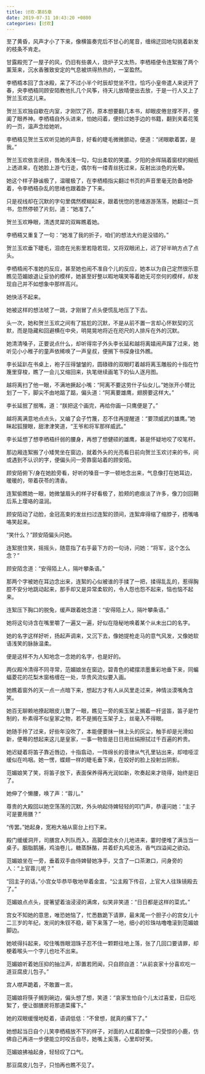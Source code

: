 ```yaml
---
title: 讨欢-第85章
date: 2019-07-31 10:43:20 +0800
categories: [讨欢]
---
```


至了黄昏，风声才小了下来，像横笛奏完后不甘心的尾音，缠绵迂回地勾挑着新发的枝条不肯走。

甘露殿兜了一屋子的风，仍旧有些袭人，烧炉子又太热，李栖梧便令连絮搬了两个薰笼来，沉水香雅致安定的气息被烘得热热的，一室盈然。

李栖梧本回了含冰殿，呆了不过小半个时辰却觉坐不住，恰巧小皇帝遣人来说开了春，央李栖梧同顾安陌教他扎几个风筝，待天儿放晴便出去放，于是一行人又上了贺兰玉欢这儿来。

贺兰玉欢独自歇在内室，才刚饮了药，原本想要翻几本书，却眼皮倦怠撑不开，便阖了眼养神。李栖梧自外头进来，怕她闷着，便捡过她手边的书籍，翻到夹着花笺的一页，温声念给她听。

李栖梧见贺兰玉欢听见她的声音，好看的睫毛微微颤动，便道：“闭眼歇着罢，是我。”

贺兰玉欢依言闭目，唇角浅浅一勾，勾出柔软的笑靥。夕阳的余晖隔着窗棂的糊纸上透进来，在她脸上游弋行走，偶尔有一缕青丝抚过来，反射出淡色的光晕。

她这个样子静谧极了，温暖极了，在李栖梧指尖翻过书页的声音里毫无防备地卧着，令李栖梧杂乱的思绪也跟着卧了下来。

只是视线却在沉默的字句里偶然模糊起来，跟着恍惚的思绪游游荡荡，她翻过一页书，忽然停顿了片刻，道：“她准了。”

贺兰玉欢睁眼，清透灵犀的双眸瞧着她。

李栖梧又重复了一句：“她准了我的折子，咱们的想法大约是没错的。”

贺兰玉欢垂下睫毛，泪痣在光影里若隐若现，又将双眼闭上，迟了好半晌方点了点头。

李栖梧闹不准她的反应，甚至她也闹不准自个儿的反应，她本以为自己定然很乐意瞧见范媚娘退让妥协的模样，她甚至好整以暇地噙笑等着她无可奈何的模样，却发现自己并不如想象中那样高兴。

她快活不起来。

她被这样的想法唬了一跳，才刚冒了点头便慌乱地压了下去。

头一次，她和贺兰玉欢之间有了尴尬的沉默，不是从前不置一言却心怀默契的沉默，而是隐藏和回避横在中央，明晃晃地将近在咫尺的人排斥在外的沉默。

她清清嗓子，正要说点什么，却听得帘子外头李长延和越将离嬉闹声蹿了过来，她听见小小稚子的童声依稀唤了一声皇叔，便搁下书探身往外瞧。

李长延趴在书桌上，袍子压得皱皱的，圆碌碌的双眼盯着越将离玉雕般的十指在竹篾里穿梭，瞧了一会儿又缩回来，执笔继续画笔下的仙人逐月图。

越将离扫了他一眼，不满地撅起小嘴：“阿离不要这劳什子仙女儿。”她张开小臂比划了一下，脚尖不由地踮了踮，偏头道：“阿离要雄鹰，翅膀要这样大。”

李长延抿了抿嘴，道：“朕把这个画完，再给你画一只鹰便是了。”

越将离满意地点点头，又编了会子竹篾，忍不住再提醒道：“要顶威武的雄鹰。”她眯起狐狸眼，甜津津笑道，“王爷和将军那样威武。”

李长延想了想李栖梧纤弱的腰身，再想了想健硕的雄鹰，甚是怀疑地咬了咬笔杆。

那边厢连絮搬了小矮凳坐在窗边，就着外头的光亮看日前向贺兰玉欢讨来的书，间或遇到不认识的字，便偏头问一旁靠窗站着的顾安陌。

顾安陌俯下/身在她脸旁看，好听的嗓音一字一顿地念出来，气息像打在她耳边，暖暖的，带着茯苓的清香。

连絮偷瞧她一眼，她微皱眉头的样子好看极了，脸颊的疤痕淡了许多，像刀剑回鞘后系上璎珞的温润。

顾安陌动了动脸，金冠高束的发丝扫过连絮的颈间，连絮痒得缩了缩脖子，捂嘴咯咯笑起来。

“笑什么？”顾安陌偏头问她。

连絮抿住笑，摇摇头，随意指了右手最下方的一句诗，问她：“将军，这个怎么念？”

顾安陌念道：“安得陌上人，隔叶攀条语。”

那两个字被她在耳边念出来，连絮的心似被谁的手揉了一把，揉得乱乱的，惹得胸腔不安分地跳动起来，那手却又是异常柔软的，令人怨也怨不起来，恼也恼不起来。

连絮压下胸口的脱兔，缓声跟着她念道：“安得陌上人，隔叶攀条语。”

她将这句诗含在嘴里嚼了一遍又一遍，好似在隐秘地唤着某个从未出口的名字。

她的名字这样好听，扬起声调来，又沉下去，像她提枪走马的意气风发，又像她软语浅笑的脉脉温柔。

便是这样不为人知地念一念她的名字，也是好的。

两仪殿冷清得不同寻常，范媚娘坐在窗边，碧青色的裙摆浓墨重彩地垂下来，同蝙蝠菱花的花梨木窗格缠在一处，华贵风流似要入画。

她瞧着窗外的天一点一点暗下来，想起方才有人从风里走过来，神情淡漠嘴角含笑。

她百无聊赖地撩起眼皮儿瞥了一眼，瞧见一旁的紫玉架上搁着一杆竖笛，笛子是竹制的，朴素得不似皇家之物，若不是搁在玉架子上，丝毫入不得眼。

她随手拎了过来，好些年没吹了，本能便要抹一抹上头的灰尘，触手却是光滑如新，便蓦的想起来这儿是皇家，一事一物皆是日日用丝绢擦拭过千百遍的矜贵。

她迟疑着将笛子靠近唇边，十指翕动，一阵绵长的音律从气孔里钻出来，却喑哑涩缓似在呜咽。她一愣，蝶翅一样的睫毛垂下来，在姣好的脸上投射出阴影。

范媚娘笑了笑，将笛子放下，表面保养得再光润如新，吹奏起来才晓得，始终是旧了。

她伸了个懒腰，唤了声：“蓉儿。”

尊贵的大殿回以她空荡荡的沉默，外头响起侍婢轻轻的叩门声，恭谨问她：“主子可是要用膳？”

“传罢。”她起身，宽袍大袖从窗台上扫下来。

殿门缓缓洞开，司膳宫人列队而入，高脚盘流水介儿地进来，霎时便堆了满当当一桌子。胭脂鹅脯，鸡油卷儿，糖蒸酥酪，并着虾丸鸡皮汤，香气四溢闻之欲动。

范媚娘坐在一旁，垂着双手由侍婢替她净手，又含了一口茶漱口，问身旁的人：“上官蓉儿呢？”

“回主子的话，”小宫女毕恭毕敬地举着金盅，“公主殿下传召，上官大人往珠镜殿去了。”

范媚娘点点头，提箸望着油浸浸的满席，似笑非笑道：“日日都是这样的菜式。”

宫女不知她的意思，唯恐她恼了，忙悉数跪下请罪，最末尾一个胆子小的宫女儿十二三岁的年纪，发间的朱钗不稳，砸下来落了一地，细小的珍珠咕噜噜滚到范媚娘脚边。

她唬得抖起来，咬住嘴唇眼泪珠子忍不住一颗颗往地上落，张了几回口要请罪，却梗着喉头一个字儿也吐不出来。

范媚娘听着她压抑的抽泣声，却置若罔闻，只自顾自道：“从前哀家十分喜欢吃一道豆腐皮儿包子。”

宫人噤声跪着，不敢置一言。

范媚娘将筷子搁到碗边，偏头想了想，笑道：“哀家生怕自个儿太过喜爱，日后吃絮了，便让御膳房将那道菜撂下。”

她的双眼缓慢地眨着，语调低低：“不曾想，就真的撂下了。”

她想起当日自个儿笑李栖梧放不下的样子，对面的人红着脸像一只受惊的小鹿，仿佛自己再进一步便能立时咬舌自尽，她嘴上奚落，心里却好笑。

范媚娘拂袖起身，轻轻叹了口气。

那豆腐皮儿包子，只怕再也瞧不见了。


